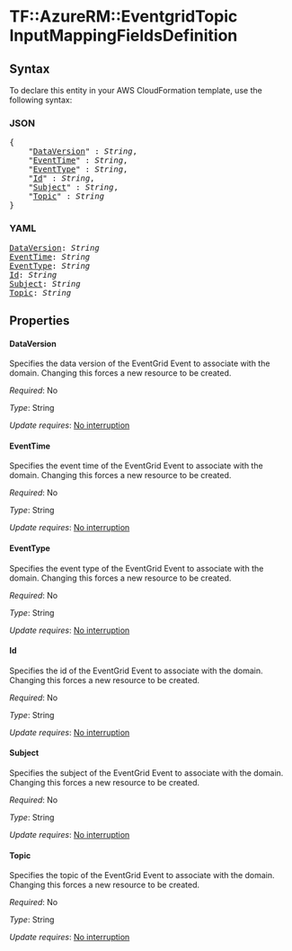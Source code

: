 # TF::AzureRM::EventgridTopic InputMappingFieldsDefinition

## Syntax

To declare this entity in your AWS CloudFormation template, use the following syntax:

### JSON

<pre>
{
    "<a href="#dataversion" title="DataVersion">DataVersion</a>" : <i>String</i>,
    "<a href="#eventtime" title="EventTime">EventTime</a>" : <i>String</i>,
    "<a href="#eventtype" title="EventType">EventType</a>" : <i>String</i>,
    "<a href="#id" title="Id">Id</a>" : <i>String</i>,
    "<a href="#subject" title="Subject">Subject</a>" : <i>String</i>,
    "<a href="#topic" title="Topic">Topic</a>" : <i>String</i>
}
</pre>

### YAML

<pre>
<a href="#dataversion" title="DataVersion">DataVersion</a>: <i>String</i>
<a href="#eventtime" title="EventTime">EventTime</a>: <i>String</i>
<a href="#eventtype" title="EventType">EventType</a>: <i>String</i>
<a href="#id" title="Id">Id</a>: <i>String</i>
<a href="#subject" title="Subject">Subject</a>: <i>String</i>
<a href="#topic" title="Topic">Topic</a>: <i>String</i>
</pre>

## Properties

#### DataVersion

Specifies the data version of the EventGrid Event to associate with the domain. Changing this forces a new resource to be created.

_Required_: No

_Type_: String

_Update requires_: [No interruption](https://docs.aws.amazon.com/AWSCloudFormation/latest/UserGuide/using-cfn-updating-stacks-update-behaviors.html#update-no-interrupt)

#### EventTime

Specifies the event time of the EventGrid Event to associate with the domain. Changing this forces a new resource to be created.

_Required_: No

_Type_: String

_Update requires_: [No interruption](https://docs.aws.amazon.com/AWSCloudFormation/latest/UserGuide/using-cfn-updating-stacks-update-behaviors.html#update-no-interrupt)

#### EventType

Specifies the event type of the EventGrid Event to associate with the domain. Changing this forces a new resource to be created.

_Required_: No

_Type_: String

_Update requires_: [No interruption](https://docs.aws.amazon.com/AWSCloudFormation/latest/UserGuide/using-cfn-updating-stacks-update-behaviors.html#update-no-interrupt)

#### Id

Specifies the id of the EventGrid Event to associate with the domain. Changing this forces a new resource to be created.

_Required_: No

_Type_: String

_Update requires_: [No interruption](https://docs.aws.amazon.com/AWSCloudFormation/latest/UserGuide/using-cfn-updating-stacks-update-behaviors.html#update-no-interrupt)

#### Subject

Specifies the subject of the EventGrid Event to associate with the domain. Changing this forces a new resource to be created.

_Required_: No

_Type_: String

_Update requires_: [No interruption](https://docs.aws.amazon.com/AWSCloudFormation/latest/UserGuide/using-cfn-updating-stacks-update-behaviors.html#update-no-interrupt)

#### Topic

Specifies the topic of the EventGrid Event to associate with the domain. Changing this forces a new resource to be created.

_Required_: No

_Type_: String

_Update requires_: [No interruption](https://docs.aws.amazon.com/AWSCloudFormation/latest/UserGuide/using-cfn-updating-stacks-update-behaviors.html#update-no-interrupt)

